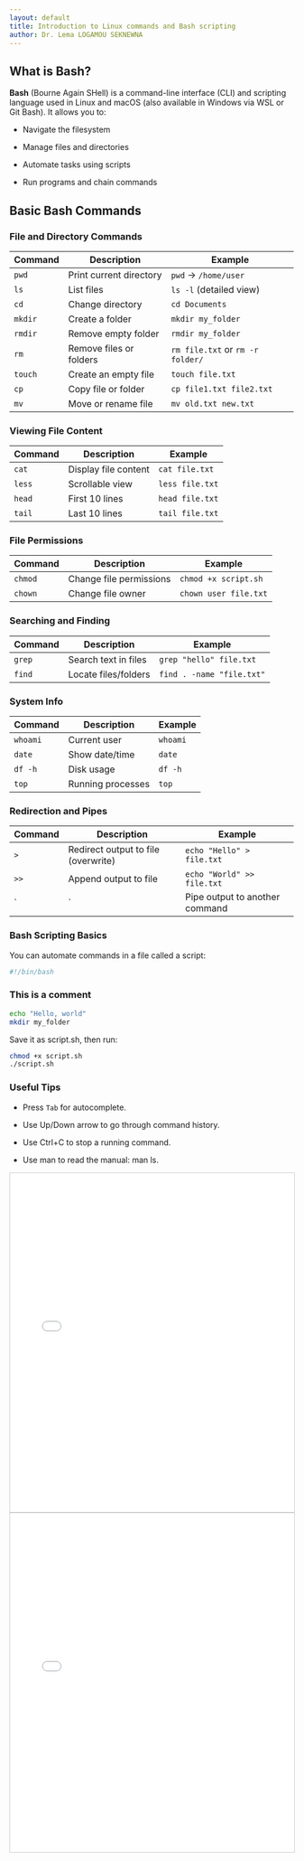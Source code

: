 ```yaml
---
layout: default
title: Introduction to Linux commands and Bash scripting
author: Dr. Lema LOGAMOU SEKNEWNA
---
```


## What is Bash?

**Bash** (Bourne Again SHell) is a command-line interface (CLI) and scripting language used in Linux and macOS (also available in Windows via WSL or Git Bash). It allows you to:

* Navigate the filesystem

* Manage files and directories

* Automate tasks using scripts

* Run programs and chain commands


## Basic Bash Commands

### File and Directory Commands

| Command | Description | Example |
|---------|-------------|---------|
| `pwd`   | Print current directory | `pwd` → `/home/user` |
| `ls`    | List files | `ls -l` (detailed view) |
| `cd`    | Change directory | `cd Documents` |
| `mkdir` | Create a folder | `mkdir my_folder` |
| `rmdir` | Remove empty folder | `rmdir my_folder` |
| `rm`    | Remove files or folders | `rm file.txt` or `rm -r folder/` |
| `touch` | Create an empty file | `touch file.txt` |
| `cp`    | Copy file or folder | `cp file1.txt file2.txt` |
| `mv`    | Move or rename file | `mv old.txt new.txt` |

### Viewing File Content

| Command | Description | Example |
|---------|-------------|---------|
| `cat`  | Display file content | `cat file.txt` |
| `less` | Scrollable view | `less file.txt` |
| `head` | First 10 lines | `head file.txt` |
| `tail` | Last 10 lines | `tail file.txt` |

### File Permissions

| Command | Description | Example |
|---------|-------------|---------|
| `chmod` | Change file permissions | `chmod +x script.sh` |
| `chown` | Change file owner | `chown user file.txt` |

### Searching and Finding

| Command | Description | Example |
|---------|-------------|---------|
| `grep` | Search text in files | `grep "hello" file.txt` |
| `find` | Locate files/folders | `find . -name "file.txt"` |

### System Info

| Command | Description | Example |
|---------|-------------|---------|
| `whoami` | Current user | `whoami` |
| `date`   | Show date/time | `date` |
| `df -h`  | Disk usage | `df -h` |
| `top`    | Running processes | `top` |

### Redirection and Pipes

| Command | Description | Example |
|---------|-------------|---------|
| `>`     | Redirect output to file (overwrite) | `echo "Hello" > file.txt` |
| `>>`    | Append output to file | `echo "World" >> file.txt` |
| `|`     | Pipe output to another command | `ls -l | grep ".txt"` |


### Bash Scripting Basics

You can automate commands in a file called a script:

```bash
#!/bin/bash
```

###  This is a comment
```bash
echo "Hello, world"
mkdir my_folder
```


Save it as script.sh, then run:

```bash
chmod +x script.sh
./script.sh
```

### Useful Tips

* Press `Tab` for autocomplete.

* Use Up/Down arrow to go through command history.

* Use Ctrl+C to stop a running command.

* Use man <command> to read the manual: man ls.

<iframe src="{{ '/Bash/files/ICL2025_W1D1_Linux_commands.pdf' | relative_url }}" 
        width="100%" height="600px" style="border:1px solid #ccc;">
</iframe>


<iframe src="{{ '/Bash/files/Linux_Bash_Scripting.pdf' | relative_url }}" 
        width="100%" height="600px" style="border:1px solid #ccc;">
</iframe>
